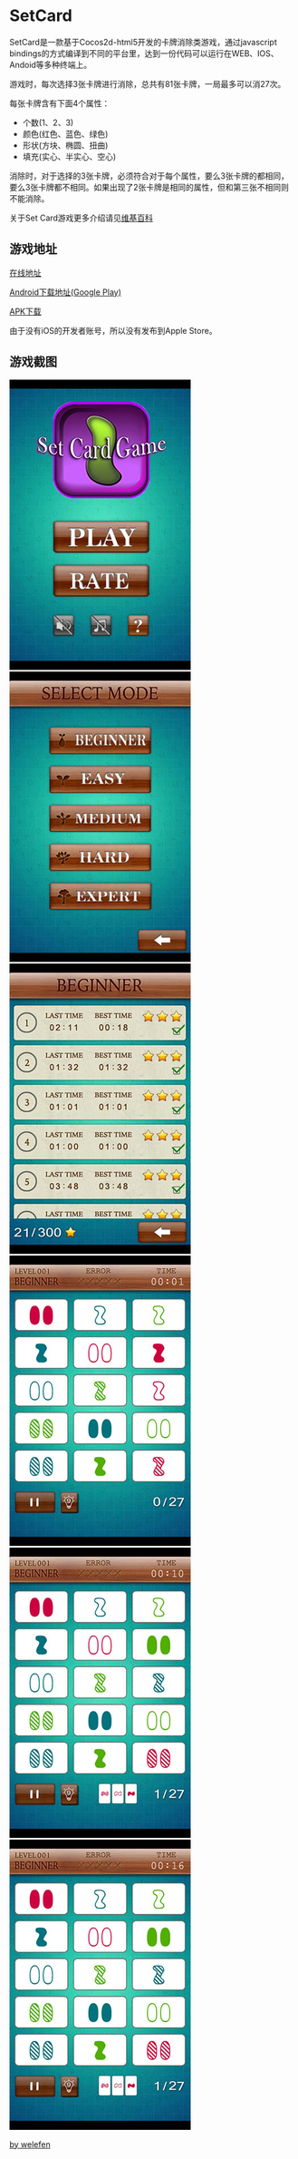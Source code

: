 SetCard
=======
SetCard是一款基于Cocos2d-html5开发的卡牌消除类游戏，通过javascript bindings的方式编译到不同的平台里，达到一份代码可以运行在WEB、IOS、Andoid等多种终端上。

游戏时，每次选择3张卡牌进行消除，总共有81张卡牌，一局最多可以消27次。

每张卡牌含有下面4个属性：

* 个数(1、2、3)
* 颜色(红色、蓝色、绿色)
* 形状(方块、椭圆、扭曲)
* 填充(实心、半实心、空心)

消除时，对于选择的3张卡牌，必须符合对于每个属性，要么3张卡牌的都相同，要么3张卡牌都不相同。如果出现了2张卡牌是相同的属性，但和第三张不相同则不能消除。

关于Set Card游戏更多介绍请见[维基百科](http://en.wikipedia.org/wiki/Set_(game))

## 游戏地址

[在线地址](http://set.ueapp.com)

[Android下载地址(Google Play)](https://play.google.com/store/apps/details?id=com.weizoo.SetCard)

[APK下载](/welefen/SetCard/blob/master/proj.android/bin/SetCard.apk?raw=true)

由于没有iOS的开发者账号，所以没有发布到Apple Store。

## 游戏截图


![set card](screenshot/1.jpg) &nbsp;
![set card](screenshot/2.jpg) &nbsp;
![set card](screenshot/3.jpg) &nbsp;
![set card](screenshot/4.jpg) &nbsp;
![set card](screenshot/5.jpg) &nbsp;
![set card](screenshot/6.jpg) &nbsp;


[by welefen](http://www.welefen.com/)
